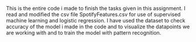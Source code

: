 This is the entire code i made to finish the tasks given in this assignment. I read and modified the csv file SpotifyFeatures.csv for use of supervised machine learning and logistic regression. I have used the dataset to check accuracy of the model i made in the code and to visualize the datapoints we are working with and to train the model with pattern recognition.
